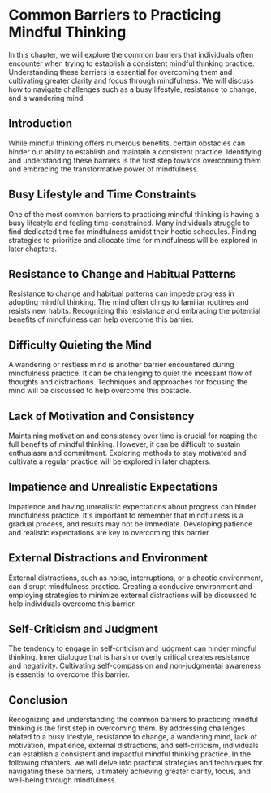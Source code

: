 Common Barriers to Practicing Mindful Thinking
=======================================================

In this chapter, we will explore the common barriers that individuals often encounter when trying to establish a consistent mindful thinking practice. Understanding these barriers is essential for overcoming them and cultivating greater clarity and focus through mindfulness. We will discuss how to navigate challenges such as a busy lifestyle, resistance to change, and a wandering mind.

Introduction
------------

While mindful thinking offers numerous benefits, certain obstacles can hinder our ability to establish and maintain a consistent practice. Identifying and understanding these barriers is the first step towards overcoming them and embracing the transformative power of mindfulness.

**Busy Lifestyle and Time Constraints**
---------------------------------------

One of the most common barriers to practicing mindful thinking is having a busy lifestyle and feeling time-constrained. Many individuals struggle to find dedicated time for mindfulness amidst their hectic schedules. Finding strategies to prioritize and allocate time for mindfulness will be explored in later chapters.

**Resistance to Change and Habitual Patterns**
----------------------------------------------

Resistance to change and habitual patterns can impede progress in adopting mindful thinking. The mind often clings to familiar routines and resists new habits. Recognizing this resistance and embracing the potential benefits of mindfulness can help overcome this barrier.

**Difficulty Quieting the Mind**
--------------------------------

A wandering or restless mind is another barrier encountered during mindfulness practice. It can be challenging to quiet the incessant flow of thoughts and distractions. Techniques and approaches for focusing the mind will be discussed to help overcome this obstacle.

**Lack of Motivation and Consistency**
--------------------------------------

Maintaining motivation and consistency over time is crucial for reaping the full benefits of mindful thinking. However, it can be difficult to sustain enthusiasm and commitment. Exploring methods to stay motivated and cultivate a regular practice will be explored in later chapters.

**Impatience and Unrealistic Expectations**
-------------------------------------------

Impatience and having unrealistic expectations about progress can hinder mindfulness practice. It's important to remember that mindfulness is a gradual process, and results may not be immediate. Developing patience and realistic expectations are key to overcoming this barrier.

**External Distractions and Environment**
-----------------------------------------

External distractions, such as noise, interruptions, or a chaotic environment, can disrupt mindfulness practice. Creating a conducive environment and employing strategies to minimize external distractions will be discussed to help individuals overcome this barrier.

**Self-Criticism and Judgment**
-------------------------------

The tendency to engage in self-criticism and judgment can hinder mindful thinking. Inner dialogue that is harsh or overly critical creates resistance and negativity. Cultivating self-compassion and non-judgmental awareness is essential to overcome this barrier.

Conclusion
----------

Recognizing and understanding the common barriers to practicing mindful thinking is the first step in overcoming them. By addressing challenges related to a busy lifestyle, resistance to change, a wandering mind, lack of motivation, impatience, external distractions, and self-criticism, individuals can establish a consistent and impactful mindful thinking practice. In the following chapters, we will delve into practical strategies and techniques for navigating these barriers, ultimately achieving greater clarity, focus, and well-being through mindfulness.
